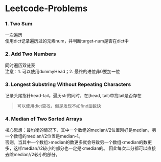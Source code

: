 # Leetcode-Problems

### 1. Two Sum
一次遍历  
使用dict记录遍历过的元素num，并判断target-num是否在dict中

### 2. Add Two Numbers
同时遍历双链表  
注意：1. 可以使用dummyHead；2. 最终的进位非0要加一位

### 3. Longest Substring Without Repeating Characters
记录头尾指针head-tail，遍历str的同时，在[head, tail)中找tail是否存在  
> 可以使用dict查找，但是发现不如find函数快

### 4. Median of Two Sorted Arrays
核心思想：最均衡的情况下，其中一个数组的median//2位置刚好是median，另一个数组的median//2位置是median-1。  
否则，当其中一个数组>median的数更多就会导致另一个数组<median的数更多，这样median//2较小的部分也一定是<median的。
因此每次二分都可以直接去除median//2较小的部分。